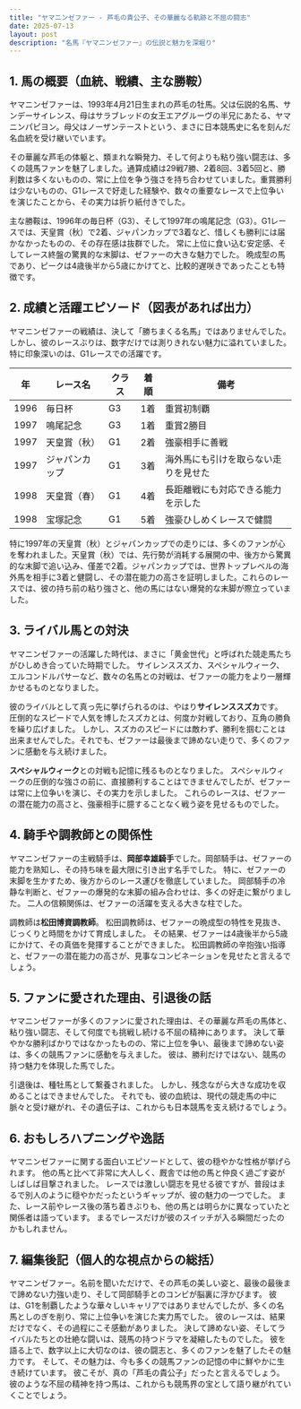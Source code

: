 ```yaml
---
title: "ヤマニンゼファー - 芦毛の貴公子、その華麗なる軌跡と不屈の闘志"
date: 2025-07-13
layout: post
description: "名馬『ヤマニンゼファー』の伝説と魅力を深堀り"
---
```


## 1. 馬の概要（血統、戦績、主な勝鞍）

ヤマニンゼファーは、1993年4月21日生まれの芦毛の牡馬。父は伝説的名馬、サンデーサイレンス、母はサラブレッドの女王エアグルーヴの半兄にあたる、ヤマニンパピヨン。母父はノーザンテーストという、まさに日本競馬史に名を刻んだ名血統を受け継いでいます。  

その華麗な芦毛の体躯と、類まれな瞬発力、そして何よりも粘り強い闘志は、多くの競馬ファンを魅了しました。通算成績は29戦7勝、2着8回、3着5回と、勝利数は多くないものの、常に上位を争う強さを持ち合わせていました。重賞勝利は少ないものの、G1レースで好走した経験や、数々の重要なレースで上位争いを演じたことから、その実力は折り紙付きでした。

主な勝鞍は、1996年の毎日杯（G3）、そして1997年の鳴尾記念（G3）。G1レースでは、天皇賞（秋）で2着、ジャパンカップで3着など、惜しくも勝利には届かなかったものの、その存在感は抜群でした。  常に上位に食い込む安定感、そしてレース終盤の驚異的な末脚は、ゼファーの大きな魅力でした。  晩成型の馬であり、ピークは4歳後半から5歳にかけてと、比較的遅咲きであったことも特徴です。


## 2. 成績と活躍エピソード（図表があれば出力）

ヤマニンゼファーの戦績は、決して「勝ちまくる名馬」ではありませんでした。しかし、彼のレースぶりは、数字だけでは測りきれない魅力に溢れていました。特に印象深いのは、G1レースでの活躍です。

| 年 | レース名           | クラス | 着順 | 備考                                      |
|---|--------------------|-------|------|-------------------------------------------|
| 1996 | 毎日杯             | G3    | 1着  | 重賞初制覇                                  |
| 1997 | 鳴尾記念           | G3    | 1着  | 重賞2勝目                                  |
| 1997 | 天皇賞（秋）       | G1    | 2着  | 強豪相手に善戦                            |
| 1997 | ジャパンカップ     | G1    | 3着  | 海外馬にも引けを取らない走りを見せた      |
| 1998 | 天皇賞（春）       | G1    | 4着  | 長距離戦にも対応できる能力を示した        |
| 1998 | 宝塚記念           | G1    | 5着  | 強豪ひしめくレースで健闘                  |


特に1997年の天皇賞（秋）とジャパンカップでの走りには、多くのファンが心を奪われました。天皇賞（秋）では、先行勢が消耗する展開の中、後方から驚異的な末脚で追い込み、僅差で2着。ジャパンカップでは、世界トップレベルの海外馬を相手に3着と健闘し、その潜在能力の高さを証明しました。これらのレースでは、彼の持ち前の粘り強さと、他の馬にはない爆発的な末脚が際立っていました。


## 3. ライバル馬との対決

ヤマニンゼファーの活躍した時代は、まさに「黄金世代」と呼ばれた競走馬たちがひしめき合っていた時期でした。  サイレンススズカ、スペシャルウィーク、エルコンドルパサーなど、数々の名馬との対戦は、ゼファーの能力をより一層輝かせるものとなりました。

彼のライバルとして真っ先に挙げられるのは、やはり**サイレンススズカ**です。  圧倒的なスピードで人気を博したスズカとは、何度か対戦しており、互角の勝負を繰り広げました。  しかし、スズカのスピードには敵わず、勝利を掴むことは出来ませんでした。それでも、ゼファーは最後まで諦めない走りで、多くのファンに感動を与え続けました。

**スペシャルウィーク**との対戦も記憶に残るものとなりました。  スペシャルウィークの圧倒的な強さの前に、直接勝利することはできませんでしたが、ゼファーは常に上位争いを演じ、その実力を示しました。  これらのレースは、ゼファーの潜在能力の高さと、強豪相手に臆することなく戦う姿を見せるものでした。  


## 4. 騎手や調教師との関係性

ヤマニンゼファーの主戦騎手は、**岡部幸雄騎手**でした。岡部騎手は、ゼファーの能力を熟知し、その持ち味を最大限に引き出す名手でした。  特に、ゼファーの末脚を生かすため、後方からのレース運びを徹底していました。  岡部騎手の冷静な判断と、ゼファーの爆発的な末脚の組み合わせは、多くの好走に繋がりました。  二人の信頼関係は、ゼファーの活躍を支える大きな柱でした。

調教師は**松田博資調教師**。  松田調教師は、ゼファーの晩成型の特性を見抜き、じっくりと時間をかけて育成しました。  その結果、ゼファーは4歳後半から5歳にかけて、その真価を発揮することができました。  松田調教師の辛抱強い指導と、ゼファーの潜在能力の高さが、見事なコンビネーションを見せたと言えるでしょう。


## 5. ファンに愛された理由、引退後の話

ヤマニンゼファーが多くのファンに愛された理由は、その華麗な芦毛の馬体と、粘り強い闘志、そして何度でも挑戦し続ける不屈の精神にあります。  決して華やかな勝利ばかりではなかったものの、常に上位を争い、最後まで諦めない姿は、多くの競馬ファンに感動を与えました。  彼は、勝利だけではない、競馬の持つ魅力を体現した馬でした。

引退後は、種牡馬として繋養されました。  しかし、残念ながら大きな成功を収めることはできませんでした。  それでも、彼の血統は、現代の競走馬の中に脈々と受け継がれ、その遺伝子は、これからも日本競馬を支え続けるでしょう。


## 6. おもしろハプニングや逸話

ヤマニンゼファーに関する面白いエピソードとして、彼の穏やかな性格が挙げられます。  他の馬と比べて非常に大人しく、厩舎では他の馬と仲良く過ごす姿がしばしば目撃されました。  レースでは激しい闘志を見せる彼ですが、普段はまるで別人のように穏やかだったというギャップが、彼の魅力の一つでした。  また、レース前やレース後の落ち着きぶりも、他の馬とは明らかに異なっていたと関係者は語っています。  まるでレースだけが彼のスイッチが入る瞬間だったのかもしれません。


## 7. 編集後記（個人的な視点からの総括）

ヤマニンゼファー。名前を聞いただけで、その芦毛の美しい姿と、最後の最後まで諦めない力強い走り、そして岡部騎手とのコンビが脳裏に浮かびます。  彼は、G1を制覇したような華々しいキャリアではありませんでしたが、多くの名馬としのぎを削り、常に上位争いを演じた実力馬でした。  彼のレースは、結果だけでなく、その過程にこそ感動がありました。  決して諦めない姿、そしてライバルたちとの壮絶な闘いは、競馬の持つドラマを凝縮したものでした。  彼を語る上で、数字以上に大切なのは、彼の闘志と、多くのファンを魅了したその魅力です。  そして、その魅力は、今も多くの競馬ファンの記憶の中に鮮やかに生き続けています。  彼こそが、真の「芦毛の貴公子」だったと言えるでしょう。  彼のような不屈の精神を持つ馬は、これからも競馬界の宝として語り継がれていくことでしょう。
